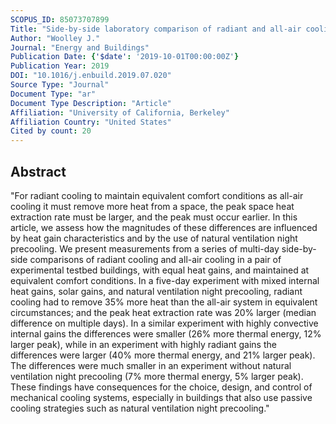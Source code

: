 ```yaml
---
SCOPUS_ID: 85073707899
Title: "Side-by-side laboratory comparison of radiant and all-air cooling: How natural ventilation cooling and heat gain characteristics impact space heat extraction rates and daily thermal energy use"
Author: "Woolley J."
Journal: "Energy and Buildings"
Publication Date: {'$date': '2019-10-01T00:00:00Z'}
Publication Year: 2019
DOI: "10.1016/j.enbuild.2019.07.020"
Source Type: "Journal"
Document Type: "ar"
Document Type Description: "Article"
Affiliation: "University of California, Berkeley"
Affiliation Country: "United States"
Cited by count: 20
---
```


## Abstract
"For radiant cooling to maintain equivalent comfort conditions as all-air cooling it must remove more heat from a space, the peak space heat extraction rate must be larger, and the peak must occur earlier. In this article, we assess how the magnitudes of these differences are influenced by heat gain characteristics and by the use of natural ventilation night precooling. We present measurements from a series of multi-day side-by-side comparisons of radiant cooling and all-air cooling in a pair of experimental testbed buildings, with equal heat gains, and maintained at equivalent comfort conditions. In a five-day experiment with mixed internal heat gains, solar gains, and natural ventilation night precooling, radiant cooling had to remove 35% more heat than the all-air system in equivalent circumstances; and the peak heat extraction rate was 20% larger (median difference on multiple days). In a similar experiment with highly convective internal gains the differences were smaller (26% more thermal energy, 12% larger peak), while in an experiment with highly radiant gains the differences were larger (40% more thermal energy, and 21% larger peak). The differences were much smaller in an experiment without natural ventilation night precooling (7% more thermal energy, 5% larger peak). These findings have consequences for the choice, design, and control of mechanical cooling systems, especially in buildings that also use passive cooling strategies such as natural ventilation night precooling."
